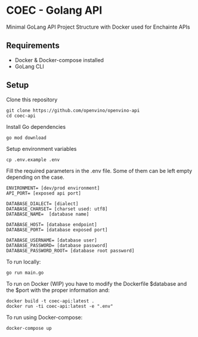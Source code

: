 # COEC - Golang API

Minimal GoLang API Project Structure with Docker used for Enchainte APIs

## Requirements

 - Docker & Docker-compose installed
 - GoLang CLI

## Setup
Clone this repository

    git clone https://github.com/openvino/openvino-api
    cd coec-api

Install Go dependencies

    go mod download

Setup environment variables

    cp .env.example .env

Fill the required parameters in the .env file. Some of them can be left empty depending on the case.

    ENVIRONMENT= [dev/prod environment]
    API_PORT= [exposed api port]

    DATABASE_DIALECT= [dialect]
    DATABASE_CHARSET= [charset used: utf8]
    DATABASE_NAME=  [database name]

    DATABASE_HOST= [database endpoint]
    DATABASE_PORT= [database exposed port]

    DATABASE_USERNAME= [database user]
    DATABASE_PASSWORD= [database password]
    DATABASE_PASSWORD_ROOT= [database root password]

To run locally:

    go run main.go

To run on Docker (WIP) you have to modify the Dockerfile $database and the $port with the proper information and:

    docker build -t coec-api:latest .
    docker run -ti coec-api:latest -e ".env" 

To run using Docker-compose:

    docker-compose up
